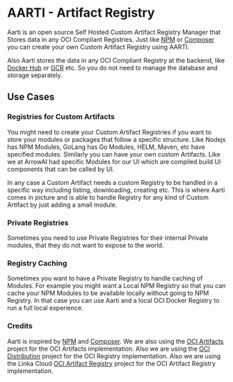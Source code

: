 # AARTI - Artifact Registry 

Aarti is an open source Self Hosted Custom Artifact Registry Manager that Stores data in any OCI Compliant Registries. Just like [NPM](https://www.npmjs.com) or [Composer](https://getcomposer.org) you can create your own Custom Artifact Registry using AARTI.

Also Aarti stores the data in any OCI Compliant Registry at the backend, like [Docker Hub](https://hub.docker.com) or [GCR](https://cloud.google.com/artifact-registry) etc. So you do not need to manage the database and storage separately. 


## Use Cases

### Registries for Custom Artifacts
You might need to create your Custom Artifact Registries if you want to store your modules or packages that follow a specific structure. Like Nodejs has NPM Modules, GoLang has Go Modules, HELM, Maven, etc have specified modules. Similarly you can have your own custom Artifacts. Like we at ArrowAI had specific Modules for our UI which are compiled build UI components that can be called by UI. 

In any case a Custom Artifact needs a custom Registry to be handled in a specific way including listing, downloading, creating etc. This is where Aarti comes in picture and is able to handle Registry for any kind of Custom Artifact by just adding a small module.

### Private Registries
Sometimes you need to use Private Registries for their internal Private modules, that they do not want to expose to the world.

### Registry Caching
Sometimes you want to have a Private Registry to handle caching of Modules. For example you might want a Local NPM Registry so that you can cache your NPM Modules to be available locally without going to NPM Registry. In that case you can use Aarti and a local OCI Docker Registry to run a full local experience.


### Credits

Aarti is inspired by [NPM](https://www.npmjs.com) and [Composer](https://getcomposer.org). We are also using the [OCI Artifacts](https://github.com/opencontainers/artifacts) project for the OCI Artifacts implementation. Also we are using the [OCI Distribution](https://github.com/opencontainers/distribution-spec) project for the OCI Registry implementation. Also we are using the Linka Cloud [OCI Artifact Registry](https://github.com/linka-cloud/artifact-registry) project for the OCI Artifact Registry implementation.
